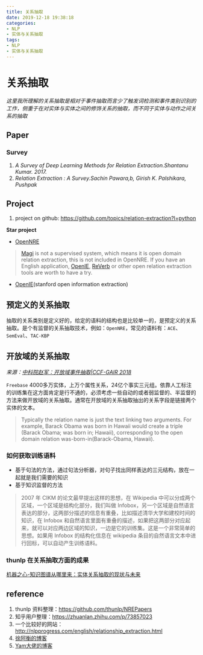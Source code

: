 ```yaml
---
title: 关系抽取
date: 2019-12-18 19:38:18
categories:
- NLP
- 实体与关系抽取
tags:
- NLP
- 实体与关系抽取
---
```


# 关系抽取

*这里我所理解的关系抽取是相对于事件抽取而言少了触发词检测和事件类别识别的工作，侧重于在对实体与实体之间的修饰关系的抽取，而不同于实体与动作之间关系的抽取*

## Paper

### Survey

1. *A Survey of Deep Learning Methods for Relation Extraction.Shantanu Kumar. 2017.*
2. *Relation Extraction : A Survey.Sachin Pawara,b, Girish K. Palshikara, Pushpak*

## Project

1. project on github: https://github.com/topics/relation-extraction?l=python

**Star project**

- [OpenNRE](https://github.com/thunlp/OpenNRE)

> [Magi](https://magi.com/) is not a supervised system, which means it is open domain relation extraction, this is not included in OpenNRE. If you have an English application, [OpenIE](https://stanfordnlp.github.io/CoreNLP/openie.html), [ReVerb](http://reverb.cs.washington.edu/) or other open relation extraction tools are worth to have a try.

- [OpenIE](https://stanfordnlp.github.io/CoreNLP/openie.html#simple-corenlp-api)(stanford open information extraction)

## 预定义的关系抽取

抽取的关系类别是定义好的，给定的语料的结构也是比较单一的，是预定义的关系抽取。是个有监督的关系抽取技术，例如：`OpenNRE`，常见的语料有：`ACE`、`SemEval`、`TAC-KBP`

## 开放域的关系抽取

*来源：[中科院赵军：开放域事件抽取|CCF-GAIR 2018](https://zhuanlan.zhihu.com/p/41207156)*

`Freebase` 4000多万实体，上万个属性关系，24亿个事实三元组。依靠人工标注的训练集在这方面肯定是行不通的，必须考虑一些自动的或者弱监督的、半监督的方法来做开放域的关系抽取。通常在开放域的关系抽取抽出的关系字段是链接两个实体的文本。

> Typically the relation name is just the text linking two arguments. For example, Barack Obama was born in Hawaii would create a triple (Barack Obama; was born in; Hawaii), corresponding to the open domain relation was-born-in(Barack-Obama, Hawaii). 

### 如何获取训练语料

- 基于句法的方法，通过句法分析器，对句子找出同样表达的三元结构，放在一起就是我们需要的知识
- 基于知识监督的方法
  
> 2007 年 CIKM 的论文最早提出这样的思想，在 Wikipedia 中可以分成两个区域，一个区域是结构化部分，我们叫做 Infobox，另一个区域是自然语言表达的部分，这两部分描述的信息有重叠，比如描述清华大学和建校时间的知识，在 Infobox 和自然语言里面有重叠的描述，如果把这两部分对应起来，就可以对应两边区域的知识，一边是它的训练集。这是一个非常简单的思想。如果用 Infobox 的结构化信息在 wikipedia 条目的自然语言文本中进行回标，可以自动产生训练语料。

### thunlp 在关系抽取方面的成果

[机器之心-知识图谱从哪里来：实体关系抽取的现状与未来](https://www.jiqizhixin.com/articles/2019-11-18-2)

## reference

1. thunlp 资料整理：https://github.com/thunlp/NREPapers
2. 知乎用户整理：https://zhuanlan.zhihu.com/p/73857023
3. 一个比较好的网站：http://nlpprogress.com/english/relationship_extraction.html
4. [徐阿衡的博客](http://www.shuang0420.com/2018/09/15/%E7%9F%A5%E8%AF%86%E6%8A%BD%E5%8F%96-%E5%AE%9E%E4%BD%93%E5%8F%8A%E5%85%B3%E7%B3%BB%E6%8A%BD%E5%8F%96/)
5. [Yam大佬的博客](https://yam.gift/2019/12/11/KG/2019-12-11-Relationship-Extraction/?nsukey=C6qNhMRVv4F%2FfrB0wEm0d8laZp4NeQQhIxPtI4QcWyBc6pesMsAdSSRj6edN80HZT5vwAgaX9oE9BC8r1E%2BKm%2BFPy%2BsryhViv5eojtlJf4g%2ButND7rBNLT3VwGHdOc9Dl75gahGONWGc9rLIRd%2FXcz10kqKjHJxM74C3eVAzjzF0nz9DUIaVzKJJ1p2Pghmh6GXYpaNSiWa8fM4k82EGuA%3D%3D)